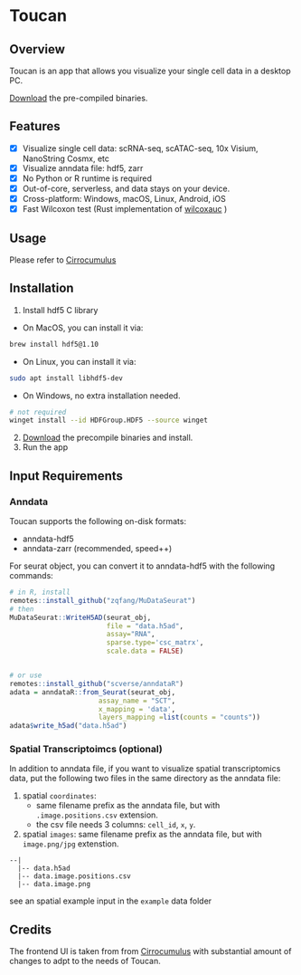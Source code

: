 # Toucan

## Overview

Toucan is an app that allows you visualize your single cell data in a desktop PC.

[Download](https://github.com/zqfang/toucan/releases) the pre-compiled binaries.

## Features

- [x] Visualize single cell data: scRNA-seq, scATAC-seq, 10x Visium, NanoString Cosmx, etc
- [x] Visualize anndata file: hdf5, zarr
- [x] No Python or R runtime is required
- [x] Out-of-core, serverless, and data stays on your device.  
- [x] Cross-platform: Windows, macOS, Linux, Android, iOS
- [x] Fast Wilcoxon test (Rust implementation of [wilcoxauc](https://github.com/immunogenomics/presto) )

## Usage

Please refer to [Cirrocumulus](https://cirrocumulus.readthedocs.io/en/latest/documentation.html)

## Installation

1. Install hdf5 C library

- On MacOS, you can install it via: 

```bash
brew install hdf5@1.10
```

- On Linux, you can install it via: 

```bash
sudo apt install libhdf5-dev
```

- On Windows, no extra installation needed.
      
```bash
# not required
winget install --id HDFGroup.HDF5 --source winget
```
2. [Download](https://github.com/zqfang/toucan/releases) the precompile binaries and install.
3. Run the app

## Input Requirements

### Anndata

Toucan supports the following on-disk formats:

- anndata-hdf5
- anndata-zarr (recommended, speed++)


For seurat object, you can convert it to anndata-hdf5 with the following commands:

```R
# in R, install
remotes::install_github("zqfang/MuDataSeurat")
# then
MuDataSeurat::WriteH5AD(seurat_obj, 
                        file = "data.h5ad", 
                        assay="RNA",
                        sparse.type='csc_matrx', 
                        scale.data = FALSE)


# or use 
remotes::install_github("scverse/anndataR")
adata = anndataR::from_Seurat(seurat_obj, 
                      assay_name = "SCT", 
                      x_mapping = 'data', 
                      layers_mapping =list(counts = "counts"))
adata$write_h5ad("data.h5ad")
```
### Spatial Transcriptoimcs (optional)

In addition to anndata file, if you want to visualize spatial transcriptomics data, 
put the following two files in the same directory as the anndata file:

1. spatial `coordinates`: 
   - same filename prefix as the anndata file, but with `.image.positions.csv` extension.
   - the csv file needs 3 columns: `cell_id`, `x`, `y`.
2. spatial `images`: same filename prefix as the anndata file, but with `image.png/jpg` extenstion.

```
--|
  |-- data.h5ad
  |-- data.image.positions.csv
  |-- data.image.png
```

see an spatial example input in the `example` data folder


## Credits

The frontend UI is taken from from [Cirrocumulus](https://github.com/lilab-bcb/cirrocumulus) with substantial amount of changes to adpt to the needs of Toucan.
